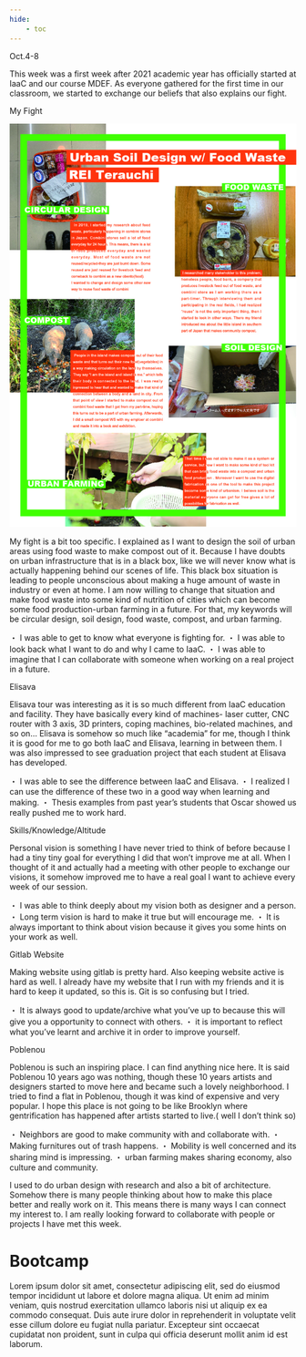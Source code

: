 ```yaml
---
hide:
    - toc
---
```


Oct.4-8 

This week was a first week after 2021 academic year has officially started at IaaC and our course MDEF. As everyone gathered for the first time in our classroom, we started to exchange our beliefs that also explains our fight.


My Fight

![](../images/poster1.jpg)

My fight is a bit too specific. I explained as I want to design the soil of urban areas using food waste to make compost out of it. Because I have doubts on urban infrastructure that is in a black box, like we will never know what is actually happening behind our scenes of life.  This black box situation is leading to people unconscious about making a huge amount of waste in industry or even at home. I am now willing to change that situation and make food waste into some kind of nutrition of cities which can become some food production-urban farming in a future. For that, my keywords will be circular design, soil design, food waste, compost, and urban farming.

・ I was able to get to know what everyone is fighting for.
・ I was able to look back what I want to do and why I came to IaaC.
・ I was able to imagine that I can collaborate with someone when working on a real project in a future.


Elisava 

<pictures>

Elisava tour was interesting as it is so much different from IaaC education and facility. They have basically every kind of machines- laser cutter, CNC router with 3 axis, 3D printers, coping machines, bio-related machines, and so on… Elisava is somehow so much like “academia” for me, though I think it is good for me to go both IaaC and Elisava, learning in between them.
I was also impressed to see graduation project that each student at Elisava has developed.

・ I was able to see the difference between IaaC and Elisava.
・ I realized I can use the difference of these two in a good  way when learning and making.
・ Thesis examples from past year’s students that Oscar showed us really pushed me to work hard.


Skills/Knowledge/Altitude

<data>

Personal vision is something I have never tried to think of before because I had a tiny tiny goal for everything I did that won’t improve me at all.  When I thought of it and actually had a meeting with other people to exchange our visions, it somehow improved me to have a real goal I want to achieve every week of our session. 

・ I was able to think deeply about my vision both as designer and a person.
・ Long term vision is hard to make it true but will encourage me.
・ It is always important to think about vision because it gives you some hints on your work as well.


Gitlab Website

<photo>

Making website using gitlab is pretty hard. Also keeping website active is hard as well. I already have my website that I run with my friends and it is hard to keep it updated, so this is.  Git is so confusing but I tried.

・ It is always good to update/archive what you’ve up to because this will give you a opportunity to connect with others.
・ it is important to reflect what you’ve learnt and archive it in order to improve yourself.


Poblenou 

<pic>

Poblenou is such an inspiring place. I can find anything nice here. It is said Poblenou 10 years ago was nothing, though these 10 years artists and designers started to move here and became such a lovely neighborhood. I tried to find a flat in Poblenou, though it was kind of expensive and very popular. I hope this place is not going to be like Brooklyn where gentrification has happened after artists started to live.( well I don’t think so)

・ Neighbors are good to make community with and collaborate with.
・ Making furnitures out of trash happens.
・ Mobility is well concerned and its sharing mind is impressing.
・ urban farming makes sharing economy, also culture and community.



I used to do urban design with research and also a bit of architecture. Somehow there is many people thinking about how to make this place better and really work on it. This means there is many ways I can connect my interest to. I am really looking forward to collaborate with people or projects I have met this week.


# Bootcamp

Lorem ipsum dolor sit amet, consectetur adipiscing elit, sed do eiusmod tempor incididunt ut labore et dolore magna aliqua. Ut enim ad minim veniam, quis nostrud exercitation ullamco laboris nisi ut aliquip ex ea commodo consequat. Duis aute irure dolor in reprehenderit in voluptate velit esse cillum dolore eu fugiat nulla pariatur. Excepteur sint occaecat cupidatat non proident, sunt in culpa qui officia deserunt mollit anim id est laborum.
